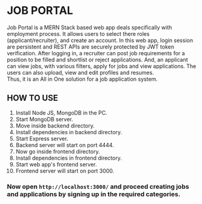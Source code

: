 # JOB PORTAL

Job Portal is a MERN Stack based web app deals specifically with employment process. It allows users to select there roles (applicant/recruiter), and create an account. In this web app, login session are persistent and REST APIs are securely protected by JWT token verification. After logging in, a recruiter can post job requirements for a position to be filled and shortlist or reject applications. And, an applicant can view jobs, with various filters, apply for jobs and view applications. The users can also upload, view and edit profiles and resumes. 
<br>
Thus, it is an All in One solution for a job application system.

## HOW TO USE

1. Install Node JS, MongoDB in the PC.
2. Start MongoDB server.
3. Move inside backend directory.
4. Install dependencies in backend directory.
5. Start Express server.
6. Backend server will start on port 4444.
7. Now go inside frontend directory.
8. Install dependencies in frontend directory.
9. Start web app's frontend server.
10. Frontend server will start on port 3000.

### Now open `http://localhost:3000/` and proceed creating jobs and applications by signing up in the required categories.
